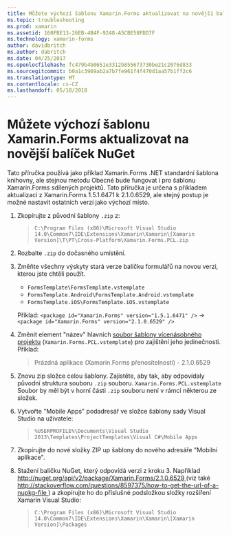 ```yaml
---
title: Můžete výchozí šablonu Xamarin.Forms aktualizovat na novější balíček NuGet
ms.topic: troubleshooting
ms.prod: xamarin
ms.assetid: 160FBE13-26EB-4B4F-9248-A5CBE58FDD7F
ms.technology: xamarin-forms
author: davidbritch
ms.author: dabritch
ms.date: 04/25/2017
ms.openlocfilehash: fc479b4b0651e3312b855673730be21c2076d833
ms.sourcegitcommit: b0a1c3969ab2a7b7fe961f4f470d1aa57b1ff2c6
ms.translationtype: MT
ms.contentlocale: cs-CZ
ms.lasthandoff: 05/10/2018
---
```

# <a name="can-i-update-the-xamarinforms-default-template-to-a-newer-nuget-package"></a>Můžete výchozí šablonu Xamarin.Forms aktualizovat na novější balíček NuGet

Tato příručka používá jako příklad Xamarin.Forms .NET standardní šablona knihovny, ale stejnou metodu Obecné bude fungovat i pro šablonu Xamarin.Forms sdílených projektů. Tato příručka je určena s příkladem aktualizaci z Xamarin.Forms 1.5.1.6471 k 2.1.0.6529, ale stejný postup je možné nastavit ostatních verzí jako výchozí místo.

1.  Zkopírujte z původní šablony `.zip` z:

    > `C:\Program Files (x86)\Microsoft Visual Studio 14.0\Common7\IDE\Extensions\Xamarin\Xamarin\[Xamarin Version]\T\PT\Cross-Platform\Xamarin.Forms.PCL.zip`

2.  Rozbalte `.zip` do dočasného umístění.

3.  Změňte všechny výskyty stará verze balíčku formulářů na novou verzi, kterou jste chtěli použít.
    *   `FormsTemplate\FormsTemplate.vstemplate`
    *   `FormsTemplate.Android\FormsTemplate.Android.vstemplate`
    *   `FormsTemplate.iOS\FormsTemplate.iOS.vstemplate`

    Příklad: `<package id="Xamarin.Forms" version="1.5.1.6471" />` -> `<package id="Xamarin.Forms" version="2.1.0.6529" />`

4.  Změnit element "název" hlavních [soubor šablony vícenásobného projektu](http://msdn.microsoft.com/library/ms185308.aspx) (`Xamarin.Forms.PCL.vstemplate`) pro zajištění jeho jedinečnosti. Příklad:
    > <Name>Prázdná aplikace (Xamarin.Forms přenositelností) - 2.1.0.6529</Name>

5.  Znovu zip složce celou šablony. Zajistěte, aby tak, aby odpovídaly původní struktura souboru `.zip` souboru. `Xamarin.Forms.PCL.vstemplate` Soubor by měl být v horní části `.zip` souboru není v rámci některou ze složek.

6.  Vytvořte "Mobile Apps" podadresář ve složce šablony sady Visual Studio na uživatele:
    > `%USERPROFILE%\Documents\Visual Studio 2013\Templates\ProjectTemplates\Visual C#\Mobile Apps`

7.  Zkopírujte do nové složky ZIP up šablony do nového adresáře "Mobilní aplikace".

8.  Stažení balíčku NuGet, který odpovídá verzi z kroku 3. Například [ http://nuget.org/api/v2/package/Xamarin.Forms/2.1.0.6529 ](http://nuget.org/api/v2/package/Xamarin.Forms/2.1.0.6529) (viz také [ http://stackoverflow.com/questions/8597375/how-to-get-the-url-of-a-nupkg-file ](http://stackoverflow.com/questions/8597375/how-to-get-the-url-of-a-nupkg-file)) a zkopírujte ho do příslušné podsložkou složky rozšíření Xamarin Visual Studio:
    > `C:\Program Files (x86)\Microsoft Visual Studio 14.0\Common7\IDE\Extensions\Xamarin\Xamarin\[Xamarin Version]\Packages`

